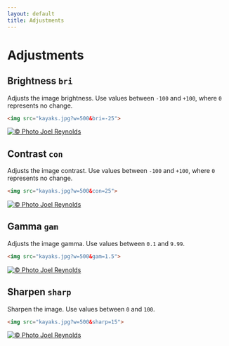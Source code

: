 ```yaml
---
layout: default
title: Adjustments
---
```


# Adjustments

## Brightness `bri`

Adjusts the image brightness. Use values between `-100` and `+100`, where `0` represents no change.

~~~ html
<img src="kayaks.jpg?w=500&bri=-25">
~~~

[![© Photo Joel Reynolds](https://glide.herokuapp.com/1.0/kayaks.jpg?w=500&bri=-25)](https://glide.herokuapp.com/1.0/kayaks.jpg?w=500&bri=-25)

## Contrast `con`

Adjusts the image contrast. Use values between `-100` and `+100`, where `0` represents no change.

~~~ html
<img src="kayaks.jpg?w=500&con=25">
~~~

[![© Photo Joel Reynolds](https://glide.herokuapp.com/1.0/kayaks.jpg?w=500&con=25)](https://glide.herokuapp.com/1.0/kayaks.jpg?w=500&con=25)

## Gamma `gam`

Adjusts the image gamma. Use values between `0.1` and `9.99`.

~~~ html
<img src="kayaks.jpg?w=500&gam=1.5">
~~~

[![© Photo Joel Reynolds](https://glide.herokuapp.com/1.0/kayaks.jpg?w=500&gam=1.5)](https://glide.herokuapp.com/1.0/kayaks.jpg?w=500&gam=1.5)

## Sharpen `sharp`

Sharpen the image. Use values between `0` and `100`.

~~~ html
<img src="kayaks.jpg?w=500&sharp=15">
~~~

[![© Photo Joel Reynolds](https://glide.herokuapp.com/1.0/kayaks.jpg?w=500&sharp=15)](https://glide.herokuapp.com/1.0/kayaks.jpg?w=500&sharp=15)